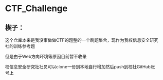 # CTF_Challenge

## 楔子：
这个仓库本来是我没事做做CTF的题整的一个刷题集合，现作为我校信息安全研究社的训练参考题

但是由于Web方向环境等原因目前暂不收录

校信息安全研究社社员可以clone一份到本地自行增加然后push到校社GitHub账号上
